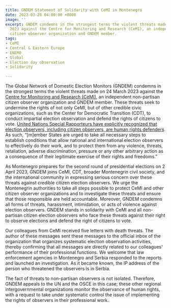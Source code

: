 ```yaml
---
title: GNDEM Statement of Solidarity with CeMI in Montenegro
date: 2023-03-28 04:00:00 +0000
image: ''
excerpt: GNDEM condemns in the strongest terms the violent threats made on 24 March
  2023 against the Centre for Monitoring and Research (CeMI), an independent non-partisan
  citizen observer organization and GNDEM member.
tags:
- CeMI
- Central & Eastern Europe
- ENEMO
- Global
- Election day observation
- Solidarity

---
```

The Global Network of Domestic Election Monitors (GNDEM) condemns in the strongest terms the violent threats made on 24 March 2023 against the [Centre for Monitoring and Research (CeMI)](https://cemi.org.me/me "Centre for Monitoring and Research (CeMI)"), an independent non-partisan citizen observer organization and GNDEM member. These threats seek to undermine the rights of not only CeMI, but of other credible civic organizations, such as the Center for Democratic Transition (CDT), to conduct impartial election observation and defend the rights of citizens to vote. [United Nations Special Rapporteurs have explicitly recognized that election observers, including citizen observers, are human rights defenders](https://srdefenders.org/information/the-situation-of-election-observers-as-human-rights-defenders%EF%BF%BC/ " United Nations Special Rapporteurs have explicitly recognized that election observers, including citizen observers, are human rights defenders"). As such, “\[m\]ember States are urged to take all necessary steps to establish conditions that allow national and international election observers to effectively do their work, and to protect them from any violence, threats, retaliation, adverse discrimination, pressure or any other arbitrary action as a consequence of their legitimate exercise of their rights and freedoms.”

As Montenegro prepares for the second round of presidential elections on 2 April 2023, GNDEM joins CeMI, CDT, broader Montenegrin civil society, and the international community in expressing serious concern over these threats against credible citizen election observers. We urge the Montenegrin authorities to take all steps possible to protect CeMI and other citizen observer organizations and to investigate these threats and ensure that those responsible are held accountable. Moreover, GNDEM condemns all forms of threats, harassment, intimidation, or acts of violence against election observers. GNDEM stands in solidarity with CeMI and all non-partisan citizen election observers who face these threats against their right to observe elections and defend the right of citizens to vote.

Our colleagues from CeMI received five letters with death threats. The author of these messages sent these messages to the official inbox of the organization that organizes systematic election observation activities, thereby confirming that all messages are directly related to our colleagues' performance of their professional functions. We welcome that law enforcement agencies in Montenegro and Serbia responded to the reports and launched an investigation. As it became known, the IP address of the person who threatened the observers is in Serbia.

The fact of threats to non-partisan observers is not isolated. Therefore, GNDEM appeals to the UN and the OSCE in this case; these other regional intergovernmental organizations monitor the observance of human rights, with a request to take under systematic control the issue of implementing the rights of observers in their professional work.